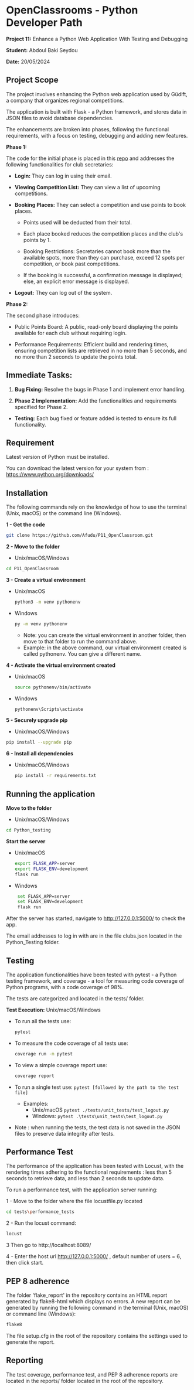 # OpenClassrooms - Python Developer Path

**Project 11:** Enhance a Python Web Application With Testing and Debugging

**Student:** Abdoul Baki Seydou

**Date:** 20/05/2024

## Project Scope
The project involves enhancing the Python web application used by Güdlft, a company that organizes regional competitions.

The application is built with Flask - a Python framework, and stores data in JSON files 
to avoid database dependencies.

The enhancements are broken into phases, following the functional requirements, with a focus on testing, 
debugging and adding new features.

**Phase 1:**

The code for the initial phase is placed in this [repo](https://github.com/OpenClassrooms-Student-Center/Python_Testing/)
and addresses the following functionalities for club secretaries:

  * **Login:** They can log in using their email.

  * **Viewing Competition List:** They can view a list of upcoming competitions.

  * **Booking Places:** They can select a competition and use points to book places.

     - Points used will be deducted from their total.

     - Each place booked reduces the competition places and the club's points by 1.

     - Booking Restrictions: Secretaries cannot book more than the available spots, 
     more than they can purchase, exceed 12 spots per competition, or book past competitions.

     - If the booking is successful, a confirmation message is displayed; else,
     an explicit error message is displayed.

  * **Logout:** They can log out of the system.

**Phase 2:**

The second phase introduces:

  * Public Points Board: A public, read-only board displaying the points available for each club
   without requiring login.

  * Performance Requirements: Efficient build and rendering times, ensuring competition lists are retrieved 
in no more than 5 seconds, and no more than 2 seconds to update the points total.

## Immediate Tasks:

  1.	**Bug Fixing:** Resolve the bugs in Phase 1 and implement error handling.

  2.	**Phase 2 Implementation:** Add the functionalities and requirements specified for Phase 2.

  * **Testing**: Each bug fixed or feature added is tested to ensure its full functionality.

## Requirement

Latest version of Python must be installed.

You can download the latest version for your system from : https://www.python.org/downloads/

## Installation

The following commands rely on the knowledge of how to use the terminal (Unix, macOS) or the command line (Windows).

**1 - Get the code**

   ```bash
   git clone https://github.com/Afudu/P11_OpenClassroom.git
   ```

**2 - Move to the folder**

  * Unix/macOS/Windows
   ```bash
   cd P11_OpenClassroom
   ```  

**3 - Create a virtual environment**

  * Unix/macOS
    ```bash
    python3 -m venv pythonenv
     ```
  * Windows
    ```bash
    py -m venv pythonenv
    ```
  
    * Note: you can create the virtual environment in another folder, then move to that folder to run the command above.
    * Example: in the above command, our virtual environment created is called pythonenv. 
      You can give a different name.

**4 - Activate the virtual environment created**

  * Unix/macOS
    ```bash
    source pythonenv/bin/activate
    ```

  * Windows
    ```bash
    pythonenv\Scripts\activate
    ```

**5 - Securely upgrade pip**

  * Unix/macOS/Windows
  ```bash
 pip install --upgrade pip
 ```

**6 - Install all dependencies**

  * Unix/macOS/Windows
    ```bash
    pip install -r requirements.txt
    ```

## Running the application

**Move to the folder**

  * Unix/macOS/Windows
  ```bash
  cd Python_testing
  ```

**Start the server**

  * Unix/macOS
    ```bash
    export FLASK_APP=server
    export FLASK_ENV=development
    flask run
    ```

  * Windows
    ```bash
     set FLASK_APP=server
     set FLASK_ENV=development
     flask run
    ```

After the server has started,  navigate to http://127.0.0.1:5000/ to check the app.

The email addresses to log in with are in the file clubs.json located in the Python_Testing folder.

## Testing
The application functionalities have been tested with pytest - a Python testing framework, 
and coverage - a tool for measuring code coverage of Python programs, with a code coverage of 98%.

The tests are categorized and located in the tests/ folder.

**Test Execution:** Unix/macOS/Windows

* To run all the tests use:
  ```bash
  pytest
  ```

* To measure the code coverage of all tests use:
  ```bash
  coverage run -m pytest
  ```

*  To view a simple coverage report use:
   ```bash
   coverage report
   ```

* To run a single test use: 
  ```pytest [followed by the path to the test file]```
  * Examples: 
    * Unix/macOS
      ```pytest ./tests/unit_tests/test_logout.py```
    * Windows:
      ```pytest .\tests\unit_tests\test_logout.py```

 
* Note : when running the tests, the test data is not saved in the JSON files to preserve data integrity after tests. 

## Performance Test
The performance of the application has been tested with Locust, with the rendering times adhering
to the functional requirements : less than 5 seconds to retrieve data, and less than 2 seconds to update data.

To run a performance test, with the application server running:

1 - Move to the folder where the file locustfile.py located
```bash
cd tests\performance_tests
```

2 - Run the locust command:
```bash
locust
```

3 Then go to http://localhost:8089/

4 - Enter the host url http://127.0.0.1:5000/ , default number of users = 6, then click start.

## PEP 8 adherence

The folder 'flake_report' in the repository contains an HTML report generated by flake8-html which displays no errors.
A new report can be generated by running the following command in the terminal (Unix, macOS) 
or command line (Windows): 
```bash
flake8
```

The file setup.cfg in the root of the repository contains the settings used to generate the report.

## Reporting
The test coverage, performance test, and PEP 8 adherence reports are located in the reports/ folder located in the root 
of the repository.